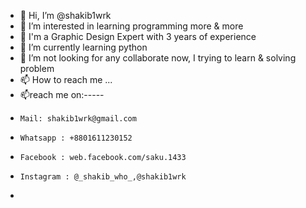- 👋 Hi, I’m @shakib1wrk
- 👀 I’m interested in learning programming more & more
- 💞️ I'm a Graphic Design Expert with 3 years of experience
- 🌱 I’m currently learning python
- 💞️ I’m not looking for any collaborate now, I trying to learn & solving problem
- 📫 How to reach me ...
- 📫reach me on:-----
-     Mail: shakib1wrk@gmail.com
-     Whatsapp : +8801611230152
-     Facebook : web.facebook.com/saku.1433
-     Instagram : @_shakib_who_,@shakib1wrk
- 
<!---
shakib1wrk/shakib1wrk is a ✨ special ✨ repository because its `README.md` (this file) appears on your GitHub profile.
You can click the Preview link to take a look at your changes.
--->
